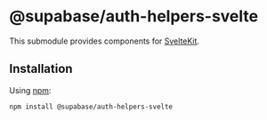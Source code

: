 # @supabase/auth-helpers-svelte

This submodule provides components for [SvelteKit](https://kit.svelte.dev/).

## Installation

Using [npm](https://npmjs.org):

```sh
npm install @supabase/auth-helpers-svelte
